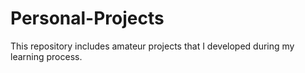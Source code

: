 # Personal-Projects
This repository includes amateur projects that I developed during my learning process.
